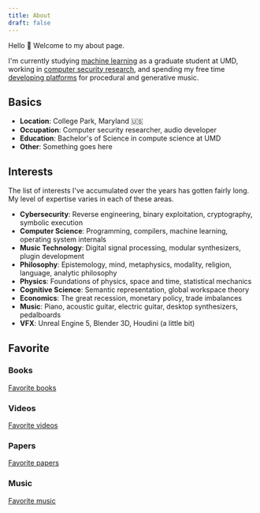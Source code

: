 ```yaml
---
title: About
draft: false
---
```


Hello 👋 Welcome to my about page.

I'm currently studying [machine learning](https://cmns.umd.edu/graduate/science-academy/machine-learning) as a graduate student at UMD, working in [computer security research](https://www.defense.gov/), and spending my free time [developing platforms](https://github.com/procedural-audio) for procedural and generative music. 

## Basics

- **Location**: College Park, Maryland 🇺🇸
- **Occupation**: Computer security researcher, audio developer
- **Education**: Bachelor's of Science in compute science at UMD
- **Other**: Something goes here

## Interests

The list of interests I've accumulated over the years has gotten fairly long. My level of expertise varies in each of these areas.

- **Cybersecurity**: Reverse engineering, binary exploitation, cryptography, symbolic execution
- **Computer Science**: Programming, compilers, machine learning, operating system internals
- **Music Technology**: Digital signal processing, modular synthesizers, plugin development
- **Philosophy**: Epistemology, mind, metaphysics, modality, religion, language, analytic philosophy
- **Physics**: Foundations of physics, space and time, statistical mechanics
- **Cognitive Science**: Semantic representation, global workspace theory
- **Economics**: The great recession, monetary policy, trade imbalances
- **Music**: Piano, acoustic guitar, electric guitar, desktop synthesizers, pedalboards
- **VFX**: Unreal Engine 5, Blender 3D, Houdini (a little bit)

## Favorite

### Books

[Favorite books](/favorite-books)

### Videos

[Favorite videos](/favorite-videos)

### Papers

[Favorite papers](/favorite-papers)

### Music

[Favorite music](/favorite-music)
